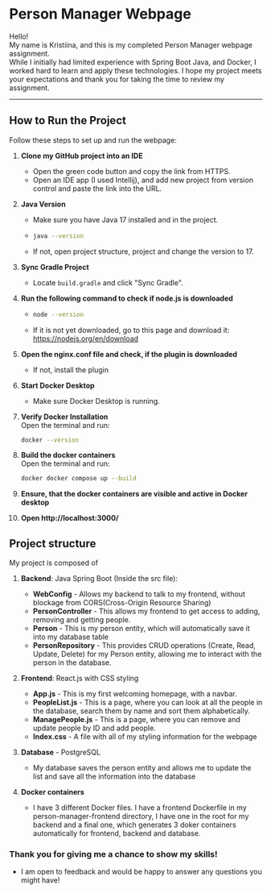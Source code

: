 # Person Manager Webpage

Hello!  
My name is Kristiina, and this is my completed Person Manager webpage assignment.  
While I initially had limited experience with Spring Boot Java, and Docker, 
I worked hard to learn and apply these technologies. 
I hope my project meets your expectations and 
thank you for taking the time to review my assignment.

---

## How to Run the Project

Follow these steps to set up and run the webpage:

1. **Clone my GitHub project into an IDE**
   - Open the green code button and copy the link from HTTPS.
   - Open an IDE app (I used Intellij), and add new project from version control and paste the link into the URL.

2. **Java Version**
    - Make sure you have Java 17 installed and in the project.
    - ```bash
      java --version
    - If not, open project structure, project and change the version to 17.

3. **Sync Gradle Project**
    - Locate `build.gradle` and click "Sync Gradle".

4. **Run the following command to check if node.js is downloaded**
   - ```bash
     node --version
   - If it is not yet downloaded, go to this page and download it: https://nodejs.org/en/download

5. **Open the nginx.conf file and check, if the plugin is downloaded**
   - If not, install the plugin

6. **Start Docker Desktop**
    - Make sure Docker Desktop is running.

7. **Verify Docker Installation**  
   Open the terminal and run:

   ```bash
   docker --version

8. **Build the docker containers**  
    Open the terminal and run:

   ```bash
   docker docker compose up --build 

9. **Ensure, that the docker containers are visible and active in Docker desktop**

10. **Open http://localhost:3000/**


## Project structure

My project is composed of 
 1. **Backend**: Java Spring Boot (Inside the src file):
      - **WebConfig** - Allows my backend to talk to my frontend, without blockage from CORS(Cross-Origin Resource Sharing)
      - **PersonController** - This allows my frontend to get access to adding, removing and getting people.
      - **Person** - This is my person entity, which will automatically save it into my database table
      - **PersonRepository** - This provides CRUD operations (Create, Read, Update, Delete) for my Person entity,
         allowing me to interact with the person in the database.

 2. **Frontend**: React.js with CSS styling
       - **App.js** - This is my first welcoming homepage, with a navbar.
       - **PeopleList.js** - This is a page, where you can look at all the people in the database, search them by name
          and sort them alphabetically.
       - **ManagePeople.js** - This is a page, where you can remove and update people by ID and add people.
       - **Index.css** - A file with all of my styling information for the webpage
 3. **Database** - PostgreSQL
      - My database saves the person entity and allows me to update the list and save all the information into 
        the database
 4. **Docker containers**
      - I have 3 different Docker files. I have a frontend Dockerfile in my person-manager-frontend directory,
         I have one in the root for my backend and a final one, which generates 3 doker containers automatically for
         frontend, backend and database.

### Thank you for giving me a chance to show my skills! 
- I am open to feedback and would be happy to answer any questions you might have!
